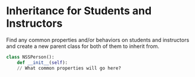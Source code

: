 # Inheritance for Students and Instructors

Find any common properties and/or behaviors on students and instructors and create a new parent class for both of them to inherit from.

```py
class NSSPerson():
    def __init__(self):
    // What common properties will go here?

```